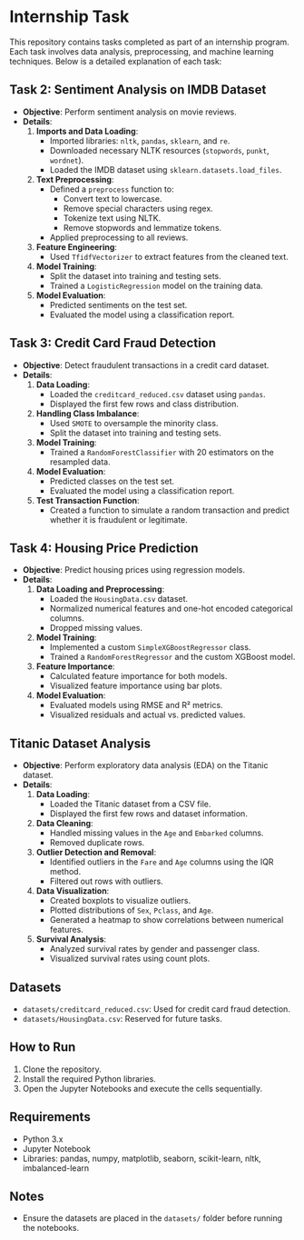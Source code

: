 # Internship Task
This repository contains tasks completed as part of an internship program. Each task involves data analysis, preprocessing, and machine learning techniques. Below is a detailed explanation of each task:

## Task 2: Sentiment Analysis on IMDB Dataset
- **Objective**: Perform sentiment analysis on movie reviews.
- **Details**:
  1. **Imports and Data Loading**:
     - Imported libraries: `nltk`, `pandas`, `sklearn`, and `re`.
     - Downloaded necessary NLTK resources (`stopwords`, `punkt`, `wordnet`).
     - Loaded the IMDB dataset using `sklearn.datasets.load_files`.
  2. **Text Preprocessing**:
     - Defined a `preprocess` function to:
       - Convert text to lowercase.
       - Remove special characters using regex.
       - Tokenize text using NLTK.
       - Remove stopwords and lemmatize tokens.
     - Applied preprocessing to all reviews.
  3. **Feature Engineering**:
     - Used `TfidfVectorizer` to extract features from the cleaned text.
  4. **Model Training**:
     - Split the dataset into training and testing sets.
     - Trained a `LogisticRegression` model on the training data.
  5. **Model Evaluation**:
     - Predicted sentiments on the test set.
     - Evaluated the model using a classification report.

## Task 3: Credit Card Fraud Detection
- **Objective**: Detect fraudulent transactions in a credit card dataset.
- **Details**:
  1. **Data Loading**:
     - Loaded the `creditcard_reduced.csv` dataset using `pandas`.
     - Displayed the first few rows and class distribution.
  2. **Handling Class Imbalance**:
     - Used `SMOTE` to oversample the minority class.
     - Split the dataset into training and testing sets.
  3. **Model Training**:
     - Trained a `RandomForestClassifier` with 20 estimators on the resampled data.
  4. **Model Evaluation**:
     - Predicted classes on the test set.
     - Evaluated the model using a classification report.
  5. **Test Transaction Function**:
     - Created a function to simulate a random transaction and predict whether it is fraudulent or legitimate.

## Task 4: Housing Price Prediction
- **Objective**: Predict housing prices using regression models.
- **Details**:
  1. **Data Loading and Preprocessing**:
     - Loaded the `HousingData.csv` dataset.
     - Normalized numerical features and one-hot encoded categorical columns.
     - Dropped missing values.
  2. **Model Training**:
     - Implemented a custom `SimpleXGBoostRegressor` class.
     - Trained a `RandomForestRegressor` and the custom XGBoost model.
  3. **Feature Importance**:
     - Calculated feature importance for both models.
     - Visualized feature importance using bar plots.
  4. **Model Evaluation**:
     - Evaluated models using RMSE and R² metrics.
     - Visualized residuals and actual vs. predicted values.


## Titanic Dataset Analysis
- **Objective**: Perform exploratory data analysis (EDA) on the Titanic dataset.
- **Details**:
  1. **Data Loading**:
     - Loaded the Titanic dataset from a CSV file.
     - Displayed the first few rows and dataset information.
  2. **Data Cleaning**:
     - Handled missing values in the `Age` and `Embarked` columns.
     - Removed duplicate rows.
  3. **Outlier Detection and Removal**:
     - Identified outliers in the `Fare` and `Age` columns using the IQR method.
     - Filtered out rows with outliers.
  4. **Data Visualization**:
     - Created boxplots to visualize outliers.
     - Plotted distributions of `Sex`, `Pclass`, and `Age`.
     - Generated a heatmap to show correlations between numerical features.
  5. **Survival Analysis**:
     - Analyzed survival rates by gender and passenger class.
     - Visualized survival rates using count plots.

## Datasets
- `datasets/creditcard_reduced.csv`: Used for credit card fraud detection.
- `datasets/HousingData.csv`: Reserved for future tasks.

## How to Run
1. Clone the repository.
2. Install the required Python libraries.
3. Open the Jupyter Notebooks and execute the cells sequentially.

## Requirements
- Python 3.x
- Jupyter Notebook
- Libraries: pandas, numpy, matplotlib, seaborn, scikit-learn, nltk, imbalanced-learn

## Notes
- Ensure the datasets are placed in the `datasets/` folder before running the notebooks.